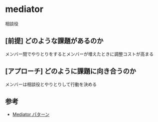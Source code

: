# mediator

相談役

## [前提] どのような課題があるのか
メンバー間でやりとりをするとメンバーが増えたときに調整コストが高まる

## [アプローチ] どのように課題に向き合うのか
メンバーは相談役とやりとりして行動を決める

## 参考
- [Mediator パターン](https://www.techscore.com/tech/DesignPattern/Mediator.html/)
